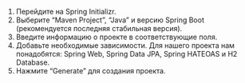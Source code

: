 

1. Перейдите на Spring Initializr.
2. Выберите “Maven Project”, “Java” и версию Spring Boot (рекомендуется
   последняя стабильная версия).
3. Введите информацию о проекте в соответствующие поля.
4. Добавьте необходимые зависимости. Для нашего проекта нам понадобятся:
   Spring Web, Spring Data JPA, Spring HATEOAS и H2 Database.
5. Нажмите “Generate” для создания проекта.
   